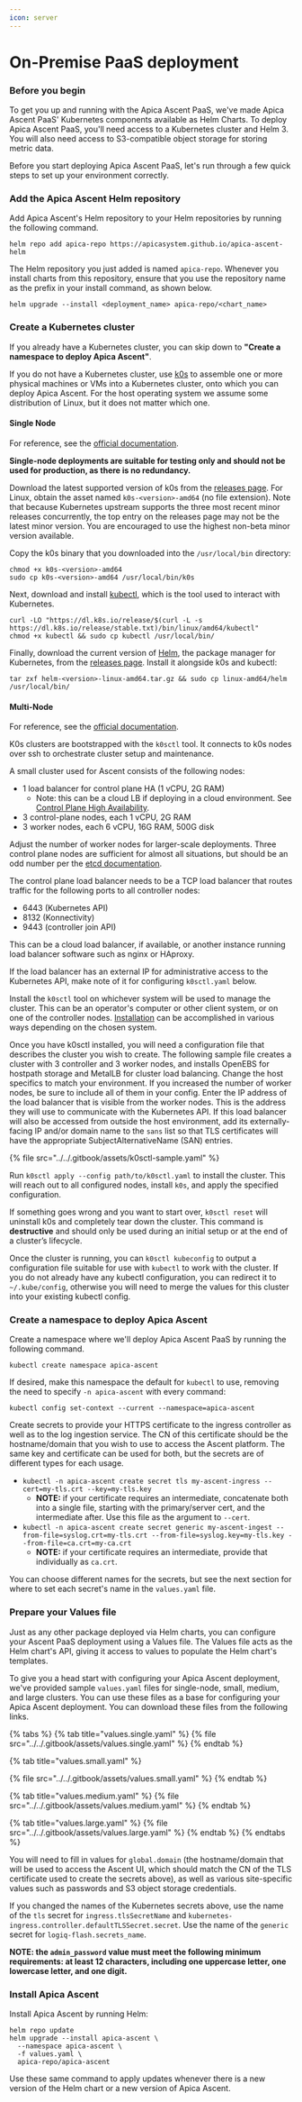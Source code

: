 ```yaml
---
icon: server
---
```


# On-Premise PaaS deployment

### Before you begin

To get you up and running with the Apica Ascent PaaS, we've made Apica Ascent PaaS' Kubernetes components available as Helm Charts. To deploy Apica Ascent PaaS, you'll need access to a Kubernetes cluster and Helm 3. You will also need access to S3-compatible object storage for storing metric data.

Before you start deploying Apica Ascent PaaS, let's run through a few quick steps to set up your environment correctly.

### Add the Apica Ascent Helm repository

Add Apica Ascent's Helm repository to your Helm repositories by running the following command.

```
helm repo add apica-repo https://apicasystem.github.io/apica-ascent-helm
```

The Helm repository you just added is named `apica-repo`. Whenever you install charts from this repository, ensure that you use the repository name as the prefix in your install command, as shown below.

```
helm upgrade --install <deployment_name> apica-repo/<chart_name>
```

### Create a Kubernetes cluster

If you already have a Kubernetes cluster, you can skip down to **"Create a namespace to deploy Apica Ascent"**.

If you do not have a Kubernetes cluster, use [k0s](https://k0sproject.io/) to assemble one or more physical machines or VMs into a Kubernetes cluster, onto which you can deploy Apica Ascent. For the host operating system we assume some distribution of Linux, but it does not matter which one.

#### Single Node

For reference, see the [official documentation](https://docs.k0sproject.io/stable/install/#install-k0s).

**Single-node deployments are suitable for testing only and should not be used for production, as there is no redundancy.**

Download the latest supported version of k0s from the [releases page](https://github.com/k0sproject/k0s/releases/). For Linux, obtain the asset named `k0s-<version>-amd64` (no file extension). Note that because Kubernetes upstream supports the three most recent minor releases concurrently, the top entry on the releases page may not be the latest minor version. You are encouraged to use the highest non-beta minor version available.

Copy the k0s binary that you downloaded into the `/usr/local/bin` directory:

```
chmod +x k0s-<version>-amd64
sudo cp k0s-<version>-amd64 /usr/local/bin/k0s
```

Next, download and install [kubectl](https://kubernetes.io/docs/reference/kubectl/), which is the tool used to interact with Kubernetes.

```
curl -LO "https://dl.k8s.io/release/$(curl -L -s https://dl.k8s.io/release/stable.txt)/bin/linux/amd64/kubectl"
chmod +x kubectl && sudo cp kubectl /usr/local/bin/
```

Finally, download the current version of [Helm](https://helm.sh/), the package manager for Kubernetes, from the [releases page](https://github.com/helm/helm/releases). Install it alongside k0s and kubectl:

```
tar zxf helm-<version>-linux-amd64.tar.gz && sudo cp linux-amd64/helm /usr/local/bin/
```

#### Multi-Node

For reference, see the [official documentation](https://docs.k0sproject.io/stable/k0sctl-install/).

K0s clusters are bootstrapped with the `k0sctl` tool. It connects to k0s nodes over ssh to orchestrate cluster setup and maintenance.

A small cluster used for Ascent consists of the following nodes:

* 1 load balancer for control plane HA (1 vCPU, 2G RAM)
  * Note: this can be a cloud LB if deploying in a cloud environment. See [Control Plane High Availability](https://docs.k0sproject.io/stable/high-availability/).
* 3 control-plane nodes, each 1 vCPU, 2G RAM
* 3 worker nodes, each 6 vCPU, 16G RAM, 500G disk

Adjust the number of worker nodes for larger-scale deployments. Three control plane nodes are sufficient for almost all situations, but should be an odd number per the [etcd documentation](https://etcd.io/docs/v3.6/faq/#why-an-odd-number-of-cluster-members).&#x20;

The control plane load balancer needs to be a TCP load balancer that routes traffic for the following ports to all controller nodes:

* 6443 (Kubernetes API)
* 8132 (Konnectivity)
* 9443 (controller join API)

This can be a cloud load balancer, if available, or another instance running load balancer software such as nginx or HAproxy.

If the load balancer has an external IP for administrative access to the Kubernetes API, make note of it for configuring `k0sctl.yaml` below.

Install the `k0sctl` tool on whichever system will be used to manage the cluster. This can be an operator's computer or other client system, or on one of the controller nodes. [Installation](https://github.com/k0sproject/k0sctl?tab=readme-ov-file#installation) can be accomplished in various ways depending on the chosen system.

Once you have k0sctl installed, you will need a configuration file that describes the cluster you wish to create. The following sample file creates a cluster with 3 controller and 3 worker nodes, and installs OpenEBS for hostpath storage and MetalLB for cluster load balancing. Change the host specifics to match your environment. If you increased the number of worker nodes, be sure to include all of them in your config. Enter the IP address of the load balancer that is visible from the worker nodes. This is the address they will use to communicate with the Kubernetes API. If this load balancer will also be accessed from outside the host environment, add its externally-facing IP and/or domain name to the `sans` list so that TLS certificates will have the appropriate SubjectAlternativeName (SAN) entries.

{% file src="../../.gitbook/assets/k0sctl-sample.yaml" %}

Run `k0sctl apply --config path/to/k0sctl.yaml` to install the cluster. This will reach out to all configured nodes, install `k0s`, and apply the specified configuration.

If something goes wrong and you want to start over, `k0sctl reset` will uninstall k0s and completely tear down the cluster. This command is **destructive** and should only be used during an initial setup or at the end of a cluster’s lifecycle.

Once the cluster is running, you can `k0sctl kubeconfig` to output a configuration file suitable for use with `kubectl` to work with the cluster. If you do not already have any kubectl configuration, you can redirect it to `~/.kube/config`, otherwise you will need to merge the values for this cluster into your existing kubectl config.

### Create a namespace to deploy Apica Ascent

Create a namespace where we'll deploy Apica Ascent PaaS by running the following command.

```
kubectl create namespace apica-ascent
```

If desired, make this namespace the default for `kubectl` to use, removing the need to specify `-n apica-ascent` with every command:

```
kubectl config set-context --current --namespace=apica-ascent
```

Create secrets to provide your HTTPS certificate to the ingress controller as well as to the log ingestion service. The CN of this certificate should be the hostname/domain that you wish to use to access the Ascent platform. The same key and certificate can be used for both, but the secrets are of different types for each usage.

* `kubectl -n apica-ascent create secret tls my-ascent-ingress --cert=my-tls.crt --key=my-tls.key`
  * **NOTE:** if your certificate requires an intermediate, concatenate both into a single file, starting with the primary/server cert, and the intermediate after. Use this file as the argument to `--cert`.
* `kubectl -n apica-ascent create secret generic my-ascent-ingest --from-file=syslog.crt=my-tls.crt --from-file=syslog.key=my-tls.key --from-file=ca.crt=my-ca.crt`
  * **NOTE:** if your certificate requires an intermediate, provide that individually as `ca.crt`.

You can choose different names for the secrets, but see the next section for where to set each secret's name in the `values.yaml` file.

### Prepare your Values file

Just as any other package deployed via Helm charts, you can configure your Ascent PaaS deployment using a Values file. The Values file acts as the Helm chart's API, giving it access to values to populate the Helm chart's templates.

To give you a head start with configuring your Apica Ascent deployment, we've provided sample `values.yaml` files for single-node, small, medium, and large clusters. You can use these files as a base for configuring your Apica Ascent deployment. You can download these files from the following links.

{% tabs %}
{% tab title="values.single.yaml" %}
{% file src="../../.gitbook/assets/values.single.yaml" %}
{% endtab %}

{% tab title="values.small.yaml" %}


{% file src="../../.gitbook/assets/values.small.yaml" %}
{% endtab %}

{% tab title="values.medium.yaml" %}
{% file src="../../.gitbook/assets/values.medium.yaml" %}
{% endtab %}

{% tab title="values.large.yaml" %}
{% file src="../../.gitbook/assets/values.large.yaml" %}
{% endtab %}
{% endtabs %}

You will need to fill in values for `global.domain` (the hostname/domain that will be used to access the Ascent UI, which should match the CN of the TLS certificate used to create the secrets above), as well as various site-specific values such as passwords and S3 object storage credentials.

If you changed the names of the Kubernetes secrets above, use the name of the `tls` secret for `ingress.tlsSecretName` and `kubernetes-ingress.controller.defaultTLSSecret.secret`. Use the name of the `generic` secret for `logiq-flash.secrets_name`.

**NOTE: the `admin_password` value must meet the following minimum requirements: at least 12 characters, including one uppercase letter, one lowercase letter, and one digit.**

### **Install Apica Ascent**

Install Apica Ascent by running Helm:

```
helm repo update
helm upgrade --install apica-ascent \
  --namespace apica-ascent \
  -f values.yaml \
  apica-repo/apica-ascent
```

Use these same command to apply updates whenever there is a new version of the Helm chart or a new version of Apica Ascent.
